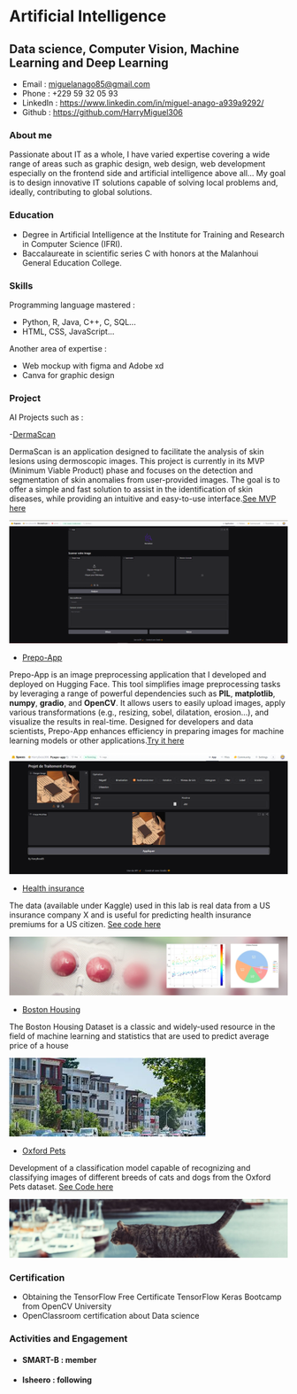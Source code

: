 # Artificial Intelligence

## Data science, Computer Vision, Machine Learning and Deep Learning

- Email : miguelanago85@gmail.com
- Phone : +229 59 32 05 93
- LinkedIn : https://www.linkedin.com/in/miguel-anago-a939a9292/
- Github : https://github.com/HarryMiguel306

### About me

Passionate about IT as a whole, I have varied expertise covering a wide range of areas such as graphic design, web design, web development especially on the frontend side and artificial intelligence above all... My goal is to design innovative IT solutions capable of solving local problems and, ideally, contributing to global solutions.

### Education

- Degree in Artificial Intelligence at the Institute for Training and Research in Computer Science (IFRI).
- Baccalaureate in scientific series C with honors at the Malanhoui General Education College.

### Skills
Programming language mastered :
- Python, R, Java, C++, C, SQL...
- HTML, CSS, JavaScript...

Another area of ​​expertise :
- Web mockup with figma and Adobe xd
- Canva for graphic design

### Project
AI Projects such as :

-[DermaScan](https://huggingface.co/spaces/Harryboss306/DermaScan)

DermaScan is an application designed to facilitate the analysis of skin lesions using dermoscopic images. This project is currently in its MVP (Minimum Viable Product) phase and focuses on the detection and segmentation of skin anomalies from user-provided images. The goal is to offer a simple and fast solution to assist in the identification of skin diseases, while providing an intuitive and easy-to-use interface.[See MVP here](https://huggingface.co/spaces/Harryboss306/DermaScan)

![DermaScan](derm.png)

- [Prepo-App](https://huggingface.co/spaces/Harryboss306/Prepo-app)

Prepo-App is an image preprocessing application that I developed and deployed on Hugging Face. This tool simplifies image preprocessing tasks by leveraging a range of powerful dependencies such as **PIL**, **matplotlib**, **numpy**, **gradio**, and **OpenCV**. It allows users to easily upload images, apply various transformations (e.g., resizing, sobel, dilatation, erosion...), and visualize the results in real-time. Designed for developers and data scientists, Prepo-App enhances efficiency in preparing images for machine learning models or other applications.[Try it here](https://huggingface.co/spaces/Harryboss306/Prepo-app)

![Prepo-app Image](Prepo.png)

- [Health insurance](https://www.kaggle.com/datasets/teertha/ushealthinsurancedataset)

The data (available under Kaggle) used in this lab is real data from a US insurance company X and is useful for predicting health insurance premiums for a US citizen. [See code here](https://github.com/HarryMiguel306/harryboss85.github.io/blob/main/ProjetML.ipynb)

![Health](dataset-cover.jpg)

- [Boston Housing](https://www.kaggle.com/datasets/arunjangir245/boston-housing-dataset)

The Boston Housing Dataset is a classic and widely-used resource in the field of machine learning and statistics that are used to predict average price of a house

![Housing](téléchargement.jpg)

- [Oxford Pets](https://www.kaggle.com/datasets/tanlikesmath/the-oxfordiiit-pet-dataset)

Development of a classification model capable of recognizing and classifying images of different breeds of cats and dogs from the Oxford Pets dataset. [See Code here](https://colab.research.google.com/drive/1gkLR0y59QtVxLVzO8h0jSZVKQRqn2rbV?hl=fr#scrollTo=N7b727NEalyf)

![Pets](ox.jpg)

### Certification 

- Obtaining the TensorFlow Free Certificate TensorFlow Keras Bootcamp from OpenCV University
- OpenClassroom certification about Data science

### Activities and Engagement
- #### SMART-B : member
- #### Isheero : following



 

